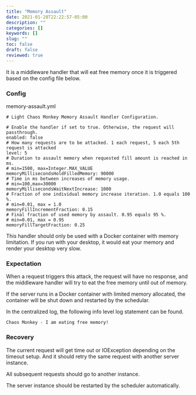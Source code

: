 ```yaml
---
title: "Memory Assault"
date: 2021-01-28T22:22:57-05:00
description: ""
categories: []
keywords: []
slug: ""
toc: false
draft: false
reviewed: true
---
```


It is a middleware handler that will eat free memory once it is triggered based on the config file below.

### Config

memory-assault.yml

```
# Light Chaos Monkey Memory Assault Handler Configuration.

# Enable the handler if set to true. Otherwise, the request will passthrough.
enabled: false
# How many requests are to be attacked. 1 each request, 5 each 5th request is attacked
level: 5
# Duration to assault memory when requested fill amount is reached in ms.
# min=1500, max=Integer.MAX_VALUE
memoryMillisecondsHoldFilledMemory: 90000
# Time in ms between increases of memory usage.
# min=100,max=30000
memoryMillisecondsWaitNextIncrease: 1000
# Fraction of one individual memory increase iteration. 1.0 equals 100 %.
# min=0.01, max = 1.0
memoryFillIncrementFraction: 0.15
# Final fraction of used memory by assault. 0.95 equals 95 %.
# min=0.01, max = 0.95
memoryFillTargetFraction: 0.25

```

This handler should only be used with a Docker container with memory limitation. If you run with your desktop, it would eat your memory and render your desktop very slow. 


### Expectation

When a request triggers this attack, the request will have no response, and the middleware handler will try to eat the free memory until out of memory. 

If the server runs in a Docker container with limited memory allocated, the container will be shut down and restarted by the schedular. 

In the centralized log, the following info level log statement can be found. 

```
Chaos Monkey - I am eating free memory!
```

### Recovery

The current request will get time out or IOException depending on the timeout setup. And it should retry the same request with another server instance. 

All subsequent requests should go to another instance. 

The server instance should be restarted by the scheduler automatically.
